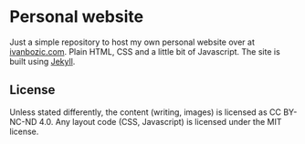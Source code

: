 # Personal website

Just a simple repository to host my own personal website over at [ivanbozic.com](http://ivanbozic.com/). Plain HTML, CSS and a little bit of Javascript. The site is built using [Jekyll](https://jekyllrb.com/).

## License

Unless stated differently, the content (writing, images) is licensed as CC BY-NC-ND 4.0. Any layout code (CSS, Javascript) is licensed under the MIT license.